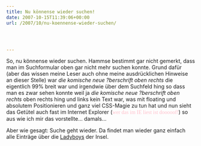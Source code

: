 ```yaml
---
title: Nu könnense wieder suchen!
date: 2007-10-15T11:39:06+00:00
url: /2007/10/nu-koennense-wieder-suchen/




---
```

So, nu könnense wieder suchen. Hammse bestimmt gar nicht gemerkt, dass man im Suchformular oben gar nicht mehr suchen konnte. Grund dafür (aber das wissen meine Leser auch ohne meine ausdrücklichen Hinweise an dieser Stelle) war _die komische neue ?berschrift oben rechts_ die eigentlich 99% breit war und irgendwie über dem Suchfeld hing so dass man es zwar sehen konnte weil ja _die komische neue ?berschrift oben rechts_ oben rechts hing und links kein Text war, was mit floating und absolutem Positionieren und ganz viel <span class="caps">CSS</span>-Magie zu tun hat und nun sieht das Getütel auch fast im Internet Explorer (<span style="font-family: 'Comic Sans MS';color:pink;">wer das im IE liest ist dooooof!</span>) so aus wie ich mir das vorstellte... damals...

Aber wie gesagt: Suche geht wieder. Da findet man wieder ganz einfach alle Einträge über die [Ladyboys][1] der Insel.

 [1]: https://samui-samui.de/suchen/?q=ladyboy
